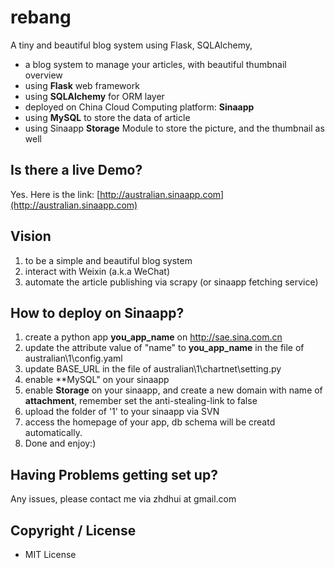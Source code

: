rebang
======

A tiny and beautiful blog system using Flask, SQLAlchemy,

- a blog system to manage your articles, with beautiful thumbnail overview
- using **Flask** web framework
- using **SQLAlchemy** for ORM layer
- deployed on China Cloud Computing platform: **Sinaapp**
- using **MySQL** to store the data of article
- using Sinaapp **Storage** Module to store the picture, and the thumbnail as well


## Is there a live Demo?
Yes. Here is the link: [http://australian.sinaapp.com](http://australian.sinaapp.com)

## Vision

1. to be a simple and beautiful blog system
2. interact with Weixin (a.k.a WeChat)
3. automate the article publishing via scrapy (or sinaapp fetching service)

## How to deploy on Sinaapp?
1. create a python app **you_app_name** on http://sae.sina.com.cn
2. update the attribute value of "name" to **you_app_name** in the file of australian\1\config.yaml
3. update BASE_URL in the file of australian\1\chartnet\setting.py
4. enable **MySQL" on your sinaapp
5. enable **Storage** on your sinaapp, and create a new domain with name of **attachment**, remember set the anti-stealing-link to false
6. upload the folder of '1' to your sinaapp via SVN
6. access the homepage of your app, db schema will be creatd automatically. 
7. Done and enjoy:)

## Having Problems getting set up?
Any issues, please contact me via zhdhui at gmail.com

## Copyright / License
- MIT License
